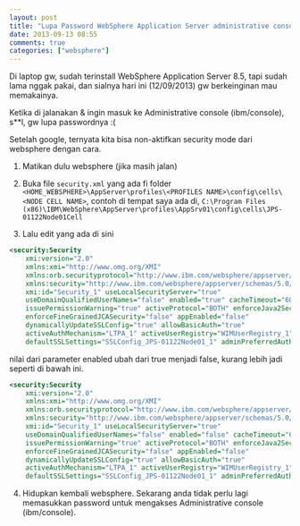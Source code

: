 ```yaml
---
layout: post
title: "Lupa Password WebSphere Application Server administrative console"
date: 2013-09-13 08:55
comments: true
categories: ["websphere"]
---
```


Di laptop gw, sudah terinstall WebSphere Application Server 8.5, tapi sudah lama nggak pakai, dan sialnya hari ini (12/09/2013) gw berkeinginan mau memakainya.

Ketika di jalanakan & ingin masuk ke Administrative console (ibm/console), s**l, gw lupa passwordnya :(

Setelah google, ternyata kita bisa non-aktifkan security mode dari websphere dengan cara.

1) Matikan dulu websphere (jika masih jalan)
2) Buka file `security.xml` yang ada fi folder `<HOME_WEBSPHERE>\AppServer\profiles\<PROFILES NAME>\config\cells\<NODE CELL NAME>`, contoh di tempat saya ada di, `C:\Program Files (x86)\IBM\WebSphere\AppServer\profiles\AppSrv01\config\cells\JPS-01122Node01Cell`

3) Lalu edit yang ada di sini

```xml
<security:Security 
	xmi:version="2.0" 
	xmlns:xmi="http://www.omg.org/XMI" 
	xmlns:orb.securityprotocol="http://www.ibm.com/websphere/appserver/schemas/5.0/orb.securityprotocol.xmi" 
	xmlns:security="http://www.ibm.com/websphere/appserver/schemas/5.0/security.xmi" 
	xmi:id="Security_1" useLocalSecurityServer="true" 
	useDomainQualifiedUserNames="false" enabled="true" cacheTimeout="600" 
	issuePermissionWarning="true" activeProtocol="BOTH" enforceJava2Security="false" 
	enforceFineGrainedJCASecurity="false" appEnabled="false" 
	dynamicallyUpdateSSLConfig="true" allowBasicAuth="true" 
	activeAuthMechanism="LTPA_1" activeUserRegistry="WIMUserRegistry_1" 
	defaultSSLSettings="SSLConfig_JPS-01122Node01_1" adminPreferredAuthMech="RSAToken_1">
```

nilai dari parameter enabled ubah dari true menjadi false,  kurang lebih jadi seperti di bawah ini.

```xml
<security:Security 
	xmi:version="2.0" 
	xmlns:xmi="http://www.omg.org/XMI" 
	xmlns:orb.securityprotocol="http://www.ibm.com/websphere/appserver/schemas/5.0/orb.securityprotocol.xmi" 
	xmlns:security="http://www.ibm.com/websphere/appserver/schemas/5.0/security.xmi" 
	xmi:id="Security_1" useLocalSecurityServer="true" 
	useDomainQualifiedUserNames="false" enabled="false" cacheTimeout="600" 
	issuePermissionWarning="true" activeProtocol="BOTH" enforceJava2Security="false" 
	enforceFineGrainedJCASecurity="false" appEnabled="false" 
	dynamicallyUpdateSSLConfig="true" allowBasicAuth="true" 
	activeAuthMechanism="LTPA_1" activeUserRegistry="WIMUserRegistry_1" 
	defaultSSLSettings="SSLConfig_JPS-01122Node01_1" adminPreferredAuthMech="RSAToken_1">
```

4) Hidupkan kembali websphere. Sekarang anda tidak perlu lagi memasukkan password untuk mengakses Administrative console (ibm/console).